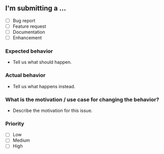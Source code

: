 ## I'm submitting a ...

- [ ] Bug report
- [ ] Feature request
- [ ] Documentation
- [ ] Enhancement

### Expected behavior
- Tell us what should happen.

### Actual behavior
- Tell us what happens instead.

### What is the motivation / use case for changing the behavior?
- Describe the motivation for this issue.

### Priority
- [ ] Low
- [ ] Medium
- [ ] High
